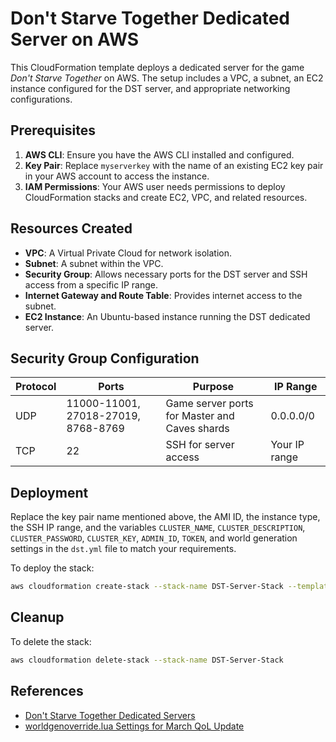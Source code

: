 # Don't Starve Together Dedicated Server on AWS

This CloudFormation template deploys a dedicated server for the game *Don't Starve Together* on AWS. The setup includes a VPC, a subnet, an EC2 instance configured for the DST server, and appropriate networking configurations.

## Prerequisites

1. **AWS CLI**: Ensure you have the AWS CLI installed and configured.
2. **Key Pair**: Replace `myserverkey` with the name of an existing EC2 key pair in your AWS account to access the instance.
3. **IAM Permissions**: Your AWS user needs permissions to deploy CloudFormation stacks and create EC2, VPC, and related resources.

## Resources Created

- **VPC**: A Virtual Private Cloud for network isolation.
- **Subnet**: A subnet within the VPC.
- **Security Group**: Allows necessary ports for the DST server and SSH access from a specific IP range.
- **Internet Gateway and Route Table**: Provides internet access to the subnet.
- **EC2 Instance**: An Ubuntu-based instance running the DST dedicated server.

## Security Group Configuration

| Protocol | Ports   | Purpose                              | IP Range           |
|----------|---------|--------------------------------------|--------------------|
| UDP      | 11000-11001, 27018-27019, 8768-8769 | Game server ports for Master and Caves shards | 0.0.0.0/0          |
| TCP      | 22      | SSH for server access               | Your IP range      |

## Deployment

Replace the key pair name mentioned above, the AMI ID, the instance type, the SSH IP range, and the variables `CLUSTER_NAME`, `CLUSTER_DESCRIPTION`, `CLUSTER_PASSWORD`, `CLUSTER_KEY`, `ADMIN_ID`, `TOKEN`, and world generation settings in the `dst.yml` file to match your requirements.

To deploy the stack:

```bash
aws cloudformation create-stack --stack-name DST-Server-Stack --template-body dst.yml --capabilities CAPABILITY_IAM
```

## Cleanup

To delete the stack:

```bash
aws cloudformation delete-stack --stack-name DST-Server-Stack
```

## References

- [Don't Starve Together Dedicated Servers](https://forums.kleientertainment.com/forums/topic/64441-dedicated-server-quick-setup-guide-linux/)
- [worldgenoverride.lua Settings for March QoL Update](https://forums.kleientertainment.com/forums/topic/127830-worldgenoverridelua-settings-for-march-qol-update/)

